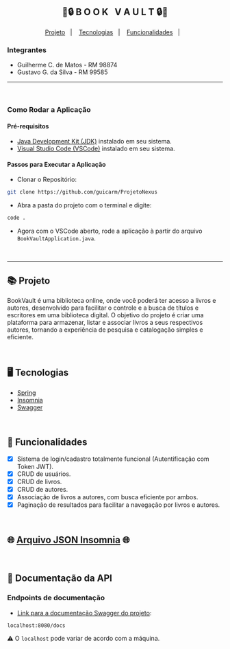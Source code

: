 <div align="center">
    <h2>📖🔒 B O O K&nbsp;&nbsp;&nbsp;V A U L T 🔒📖</h2>
</div>

<p align="center">
    <a href="#-projeto">Projeto</a>&nbsp;&nbsp;&nbsp;|&nbsp;&nbsp;&nbsp;
    <a href="#-tecnologias">Tecnologias</a>&nbsp;&nbsp;&nbsp;|&nbsp;&nbsp;&nbsp;
    <a href="#-funcionalidades">Funcionalidades</a>&nbsp;&nbsp;&nbsp;|&nbsp;&nbsp;&nbsp;
</p>

<h3>Integrantes</h3>

- Guilherme C. de Matos - RM 98874
- Gustavo G. da Silva - RM 99585

--------------------------------------------------
<br>
<h3>Como Rodar a Aplicação </h3>

<h4>Pré-requisitos</h4> 

- [Java Development Kit (JDK)](https://www.oracle.com/java/technologies/downloads/#java11) instalado em seu sistema.
- [Visual Studio Code (VSCode)](https://code.visualstudio.com) instalado em seu sistema.

<h4>Passos para Executar a Aplicação</h4> 

- Clonar o Repositório:
```bash
git clone https://github.com/guicarm/ProjetoNexus
```

- Abra a pasta do projeto com o terminal e digite:
```bash
code .
```

- Agora com o VSCode aberto, rode a aplicação à partir do arquivo ```BookVaultApplication.java```.

<br>

--------------------------------------------------

## 📚 Projeto 

BookVault é uma biblioteca online, onde você poderá ter acesso a livros e autores, desenvolvido para facilitar o controle e a busca de títulos e escritores em uma biblioteca digital.
O objetivo do projeto é criar uma plataforma para armazenar, listar e associar livros a seus respectivos autores, tornando a experiência de pesquisa e catalogação simples e eficiente.

<br/>

## 🖥 Tecnologias

- [Spring](https://spring.io)
- [Insomnia](https://insomnia.rest/download)
- [Swagger](https://swagger.io)

<br/>

## 🧾 Funcionalidades

- [x] Sistema de login/cadastro totalmente funcional (Autentificação com Token JWT).
- [x] CRUD de usuários.
- [x] CRUD de livros.
- [x] CRUD de autores.
- [x] Associação de livros a autores, com busca eficiente por ambos.
- [x] Paginação de resultados para facilitar a navegação por livros e autores.

<br/>

## 🌐 [Arquivo JSON Insomnia](./documents/Insomnia_2024-09-23.json) 🌐

<br/>

## 📃 Documentação da API

<h3> Endpoints de documentação </h3>

- [Link para a documentação Swagger do projeto](localhost:8080/docs):
```
localhost:8080/docs
```
⚠️ O ```localhost``` pode variar de acordo com a máquina.

